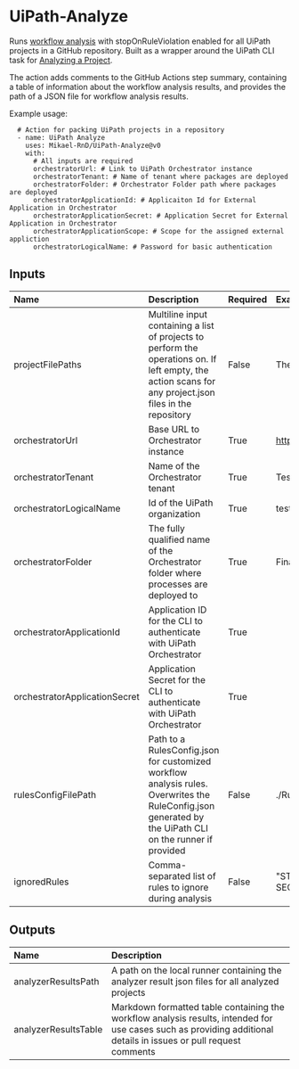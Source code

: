 # UiPath-Analyze
Runs [workflow analysis](https://docs.uipath.com/studio/standalone/2023.10/user-guide/about-workflow-analyzer) with stopOnRuleViolation enabled for all UiPath projects in a GitHub repository. Built as a wrapper around the UiPath CLI task for [Analyzing a Project](https://docs.uipath.com/test-suite/automation-cloud/latest/user-guide/analyzing-a-project).

The action adds comments to the GitHub Actions step summary, containing a table of information about the workflow analysis results, and provides the path of a JSON file for workflow analysis results.

Example usage:

      # Action for packing UiPath projects in a repository
      - name: UiPath Analyze
        uses: Mikael-RnD/UiPath-Analyze@v0
        with:
          # All inputs are required
          orchestratorUrl: # Link to UiPath Orchestrator instance
          orchestratorTenant: # Name of tenant where packages are deployed
          orchestratorFolder: # Orchestrator Folder path where packages are deployed
          orchestratorApplicationId: # Applicaiton Id for External Application in Orchestrator
          orchestratorApplicationSecret: # Application Secret for External Application in Orchestrator
          orchestratorApplicationScope: # Scope for the assigned external appliction
          orchestratorLogicalName: # Password for basic authentication

## Inputs
|Name|Description|Required|Example value|
|:--|:--|:--|:--|
|projectFilePaths|Multiline input containing a list of projects to perform the operations on. If left empty, the action scans for any project.json files in the repository|False|TheProject/project.json|
|orchestratorUrl|Base URL to Orchestrator instance|True|https://cloud.uipath.com/|
|orchestratorTenant|Name of the Orchestrator tenant|True|TestTenant|
|orchestratorLogicalName|Id of the UiPath organization|True|testorg|
|orchestratorFolder|The fully qualified name of the Orchestrator folder where processes are deployed to|True|Finance/SE|
|orchestratorApplicationId|Application ID for the CLI to authenticate with UiPath Orchestrator|True||
|orchestratorApplicationSecret|Application Secret for the CLI to authenticate with UiPath Orchestrator|True||
|rulesConfigFilePath|Path to a RulesConfig.json for customized workflow analysis rules. Overwrites the RuleConfig.json generated by the UiPath CLI on the runner if provided|False|./RuleConfig.json|
|ignoredRules|Comma-separated list of rules to ignore during analysis|False|"ST-NMG-002,ST-SEC-009"|

## Outputs
|Name|Description|
|:--|:--|
|analyzerResultsPath|A path on the local runner containing the analyzer result json files for all analyzed projects|
|analyzerResultsTable|Markdown formatted table containing the workflow analysis results, intended for use cases such as providing additional details in issues or pull request comments|
